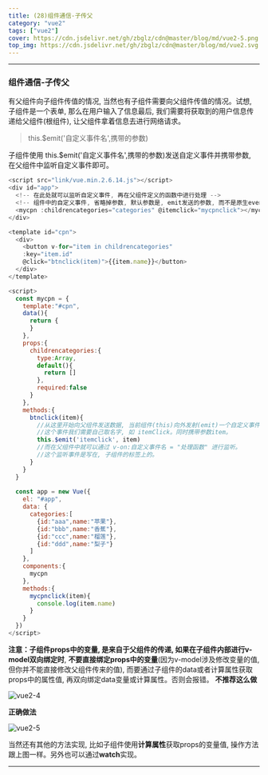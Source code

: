 ```yaml
---
title: (28)组件通信-子传父
category: "vue2"
tags: ["vue2"]
cover: https://cdn.jsdelivr.net/gh/zbglz/cdn@master/blog/md/vue2-5.png
top_img: https://cdn.jsdelivr.net/gh/zbglz/cdn@master/blog/md/vue2.svg
---
```


***

### 组件通信-子传父

有父组件向子组件传值的情况, 当然也有子组件需要向父组件传值的情况。试想, 子组件是一个表单, 那么在用户输入了信息最后, 我们需要将获取到的用户信息传递给父组件(根组件), 让父组件拿着信息去进行网络请求。

> this.$emit('自定义事件名',携带的参数)

子组件使用 this.$emit('自定义事件名',携带的参数)发送自定义事件并携带参数, 在父组件中监听自定义事件即可。


```js vue2
<script src="link/vue.min.2.6.14.js"></script>
<div id="app">
  <!-- 在此处就可以监听自定义事件, 再在父组件定义的函数中进行处理 -->
  <!-- 组件中的自定义事件, 省略掉参数, 默认参数是, emit发送的参数, 而不是原生event -->
  <mycpn :childrencategories="categories" @itemclick="mycpnclick"></mycpn>
</div>

<template id="cpn">
  <div>
    <button v-for="item in childrencategories" 
    :key="item.id" 
    @click="btnclick(item)">{{item.name}}</button>
  </div>
</template>

<script>
  const mycpn = {
    template:"#cpn",
    data(){
      return {
      }
    },
    props:{
      childrencategories:{
        type:Array,
        default(){
          return []
        },
        required:false
      }
    },
    methods:{
      btnclick(item){
        //从这里开始向父组件发送数据, 当前组件(this)向外发射(emit)一个自定义事件。
        //这个事件我们需要自己取名字, 如 itemClick。同时携带参数item。
        this.$emit('itemclick', item)
        //而在父组件中就可以通过 v-on:自定义事件名 = "处理函数" 进行监听。
        //这个监听事件是写在, 子组件的标签上的。
      }
    }
  }
  
  const app = new Vue({
    el: "#app",
    data: {
      categories:[
        {id:"aaa",name:"苹果"},
        {id:"bbb",name:"香蕉"},
        {id:"ccc",name:"榴莲"},
        {id:"ddd",name:"梨子"}
      ]
    },
    components:{
      mycpn
    },
    methods:{
      mycpnclick(item){
        console.log(item.name)
      }
    }
  })
</script>
```


**注意：**子组件props中的变量, 是来自于父组件的传递, 如果在子组件内部进行**v-model双向绑定时**, **不要直接绑定props中的变量**(因为v-model涉及修改变量的值, 但你并不能直接修改父组件传来的值), 而要通过子组件的data或者计算属性获取props中的属性值, 再双向绑定data变量或计算属性。否则会报错。
**不推荐这么做**

![vue2-4](https://cdn.jsdelivr.net/gh/zbglz/cdn@master/blog/md/vue2-4.png)

**正确做法**

![vue2-5](https://cdn.jsdelivr.net/gh/zbglz/cdn@master/blog/md/vue2-5.png)

当然还有其他的方法实现, 比如子组件使用**计算属性**获取props的变量值, 操作方法跟上图一样。另外也可以通过**watch**实现。



***
